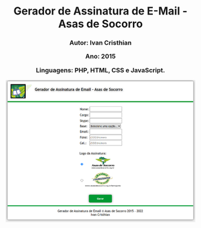 <div align="center"><h1>Gerador de Assinatura de E-Mail - Asas de Socorro</h1></div>
<div align="center">
  <h3>
    <p>Autor: Ivan Cristhian</p>
    <p>Ano: 2015</p>
    <p>Linguagens: PHP, HTML, CSS e JavaScript.</p>
  </h3>
</div>
<div align="center">
  <img src="https://github.com/cristhiandevgo/gerador_assinatura_asas_de_socorro/blob/master/img/gerador_assinatura.png" alt=""/>
</div>